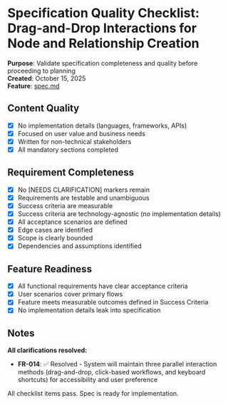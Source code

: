 # Specification Quality Checklist: Drag-and-Drop Interactions for Node and Relationship Creation

**Purpose**: Validate specification completeness and quality before proceeding to planning  
**Created**: October 15, 2025  
**Feature**: [spec.md](../spec.md)

## Content Quality

- [x] No implementation details (languages, frameworks, APIs)
- [x] Focused on user value and business needs
- [x] Written for non-technical stakeholders
- [x] All mandatory sections completed

## Requirement Completeness

- [x] No [NEEDS CLARIFICATION] markers remain
- [x] Requirements are testable and unambiguous
- [x] Success criteria are measurable
- [x] Success criteria are technology-agnostic (no implementation details)
- [x] All acceptance scenarios are defined
- [x] Edge cases are identified
- [x] Scope is clearly bounded
- [x] Dependencies and assumptions identified

## Feature Readiness

- [x] All functional requirements have clear acceptance criteria
- [x] User scenarios cover primary flows
- [x] Feature meets measurable outcomes defined in Success Criteria
- [x] No implementation details leak into specification

## Notes

**All clarifications resolved:**

- **FR-014**: ✅ Resolved - System will maintain three parallel interaction methods (drag-and-drop, click-based workflows, and keyboard shortcuts) for accessibility and user preference

All checklist items pass. Spec is ready for implementation.
